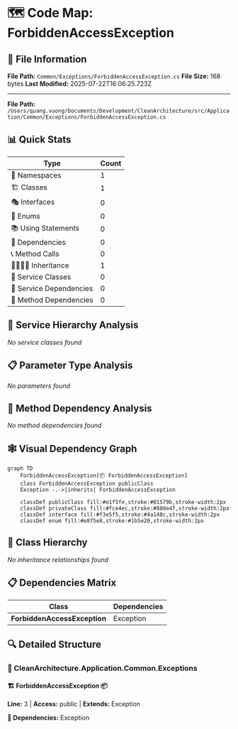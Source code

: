 # 🗺️ Code Map: ForbiddenAccessException

## 📁 File Information

**File Path:** `Common/Exceptions/ForbiddenAccessException.cs`
**File Size:** 168 bytes
**Last Modified:** 2025-07-22T16:06:25.723Z

---


**File Path:** `/Users/quang.vuong/Documents/Development/CleanArchitecture/src/Application/Common/Exceptions/ForbiddenAccessException.cs`

## 📊 Quick Stats

| Type | Count |
|------|-------|
| 📁 Namespaces | 1 |
| 🏗️ Classes | 1 |
| 🎭 Interfaces | 0 |
| 📝 Enums | 0 |
| 📚 Using Statements | 0 |
| 🔗 Dependencies | 0 |
| 📞 Method Calls | 0 |
| 👨‍👩‍👧‍👦 Inheritance | 1 |
| 🔧 Service Classes | 0 |
| 💉 Service Dependencies | 0 |
| 🎯 Method Dependencies | 0 |

## 🔧 Service Hierarchy Analysis

*No service classes found*

## 📋 Parameter Type Analysis

*No parameters found*

## 🎯 Method Dependency Analysis

*No method dependencies found*

## 🕸️ Visual Dependency Graph

```mermaid
graph TD
    ForbiddenAccessException[📦 ForbiddenAccessException]
    class ForbiddenAccessException publicClass
    Exception -.->|inherits| ForbiddenAccessException

    classDef publicClass fill:#e1f5fe,stroke:#01579b,stroke-width:2px
    classDef privateClass fill:#fce4ec,stroke:#880e4f,stroke-width:2px
    classDef interface fill:#f3e5f5,stroke:#4a148c,stroke-width:2px
    classDef enum fill:#e8f5e8,stroke:#1b5e20,stroke-width:2px
```

## 🌳 Class Hierarchy

*No inheritance relationships found*

## 📋 Dependencies Matrix

| Class | Dependencies |
|-------|---------------|
| **ForbiddenAccessException** | Exception |

## 🔍 Detailed Structure

### 📁 CleanArchitecture.Application.Common.Exceptions

#### 🏗️ ForbiddenAccessException 📦

**Line:** 3 | **Access:** public | **Extends:** Exception

**🔗 Dependencies:** Exception

